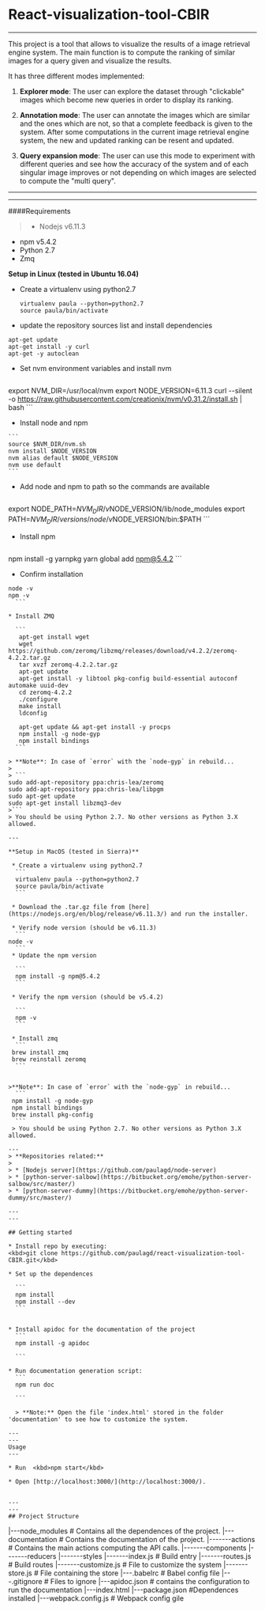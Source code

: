 
# React-visualization-tool-CBIR
---
This project is a tool that allows to visualize the results of a image retrieval
engine system. The main function is to compute the ranking of similar images for a
query given and visualize the results.

It has three different modes implemented:

1.  **Explorer mode**: The user can explore the dataset through  "clickable" images which become new queries in order to display its ranking.

2.  **Annotation mode**: The user can annotate the images which are similar and the ones which are not, so that a complete feedback is given to the system. After some computations in the current image retrieval engine system, the new and updated ranking can be resent and updated.

3.  **Query expansion mode**: The user can use this mode to experiment with different queries and see how the accuracy of the system and of each singular image improves or not depending on which images are selected to compute the "multi query".

---
---

####Requirements

>* Nodejs v6.11.3
* npm v5.4.2
* Python 2.7
* Zmq

**Setup in Linux (tested in Ubuntu 16.04)**

  * Create a virtualenv using python2.7

	```
	virtualenv paula --python=python2.7
	source paula/bin/activate
	```
  * update the repository sources list and install dependencies

  ```
  apt-get update
  apt-get install -y curl
  apt-get -y autoclean
  ```

  * Set nvm environment variables and install nvm
  	```
export NVM_DIR=/usr/local/nvm
export NODE_VERSION=6.11.3
curl --silent -o https://raw.githubusercontent.com/creationix/nvm/v0.31.2/install.sh | bash
	```
  *  Install node and npm

	```
	source $NVM_DIR/nvm.sh
	nvm install $NODE_VERSION
	nvm alias default $NODE_VERSION
	nvm use default
	```

  * Add node and npm to path so the commands are available

	```
  export NODE_PATH=$NVM_DIR/v$NODE_VERSION/lib/node_modules
  export PATH=$NVM_DIR/versions/node/v$NODE_VERSION/bin:$PATH
  	```

  * Install npm
	```
  npm install -g yarnpkg
  yarn global add npm@5.4.2
	```
  * Confirm installation
  ```
  node -v
  npm -v
	```
	
  * Install ZMQ
	
	```
	 apt-get install wget
	 wget https://github.com/zeromq/libzmq/releases/download/v4.2.2/zeromq-4.2.2.tar.gz
	 tar xvzf zeromq-4.2.2.tar.gz
	 apt-get update
	 apt-get install -y libtool pkg-config build-essential autoconf automake uuid-dev
	 cd zeromq-4.2.2
	 ./configure
	 make install
	 ldconfig
	
	 apt-get update && apt-get install -y procps
	 npm install -g node-gyp
	 npm install bindings
	```
	
> **Note**: In case of `error` with the `node-gyp` in rebuild...
>
> ```
sudo add-apt-repository ppa:chris-lea/zeromq
sudo add-apt-repository ppa:chris-lea/libpgm
sudo apt-get update
sudo apt-get install libzmq3-dev
>```
> You should be using Python 2.7. No other versions as Python 3.X allowed.

---

**Setup in MacOS (tested in Sierra)**

   * Create a virtualenv using python2.7
	```
	virtualenv paula --python=python2.7
	source paula/bin/activate
	```
	
   * Download the .tar.gz file from [here](https://nodejs.org/en/blog/release/v6.11.3/) and run the installer.

   * Verify node version (should be v6.11.3)
	```
 node -v
	```
   * Update the npm version

	```
    npm install -g npm@5.4.2
	```

   * Verify the npm version (should be v5.4.2)

	```
    npm -v
   	```

   * Install zmq
   	```
   brew install zmq
   brew reinstall zeromq
	```


>**Note**: In case of `error` with the `node-gyp` in rebuild...
   	```
   npm install -g node-gyp
   npm install bindings
   brew install pkg-config
   	```
   > You should be using Python 2.7. No other versions as Python 3.X allowed.

---
> **Repositories related:**
>
> * [Nodejs server](https://github.com/paulagd/node-server)
> * [python-server-salbow](https://bitbucket.org/emohe/python-server-salbow/src/master/)
> * [python-server-dummy](https://bitbucket.org/emohe/python-server-dummy/src/master/)

---
---

## Getting started

* Install repo by executing:
 <kbd>git clone https://github.com/paulagd/react-visualization-tool-CBIR.git</kbd>

* Set up the dependences

	```
	npm install
	npm install --dev
	```


* Install apidoc for the documentation of the project
	```
	npm install -g apidoc
	
	```

* Run documentation generation script:
	```
	npm run doc
	
	```
	
	> **Note:** Open the file 'index.html' stored in the folder 'documentation' to see how to customize the system.

---
---
Usage
---

* Run  <kbd>npm start</kbd>

* Open [http://localhost:3000/](http://localhost:3000/).


---
---
## Project Structure

```
|---node_modules      # Contains all the dependences of the project.
|---documentation     # Contains the documentation of the project.
|-------actions       # Contains the main actions computing the API calls.
|-------components
|-------reducers
|-------styles
|-------index.js      # Build entry
|-------routes.js     # Build routes
|-------customize.js  # File to customize the system
|-------store.js      # File containing the store
|---.babelrc          # Babel config file
|---.gitignore        # Files to ignore
|---apidoc.json       # contains the configuration to run the documentation
|---index.html
|---package.json      #Dependences installed
|---webpack.config.js # Webpack config gile

```
